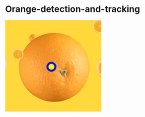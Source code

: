 # Orange-detection-and-tracking


[![Orange Tracking](Thumbnail.png)](https://youtu.be/u1Oy1xe9DD8)
